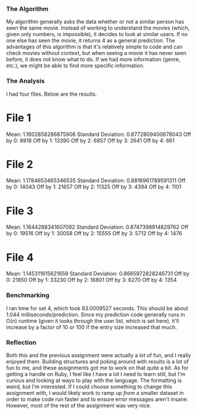 ### The Algorithm
My algorithm generally asks the data whether or not a similar person has seen the same movie.
Instead of working to understand the movies (which, given only numbers, is impossible), it decides to look at similar users.
If no one else has seen the movie, it returns 4 as a general prediction.
The advantages of this algorithm is that it's relatively simple to code and can check movies without context, but when seeing a movie it has never seen before, it does not know what to do.
If we had more information (genre, etc.), we might be able to find more specific information.

### The Analysis
I had four files. Below are the results.

# File 1
Mean: 1.1602858286875906
Standard Deviation: 0.8772809400678043
Off by 0: 8918
Off by 1: 13390
Off by 2: 6857
Off by 3: 2641
Off by 4: 661

# File 2
Mean: 1.1784653465346535
Standard Deviation: 0.8816961789591311
Off by 0: 14043
Off by 1: 21657
Off by 2: 11325
Off by 3: 4394
Off by 4: 1101

# File 3
Mean: 1.1644288341607092
Standard Deviation: 0.8747398914829762
Off by 0: 19516
Off by 1: 30058
Off by 2: 15555
Off by 3: 5712
Off by 4: 1476

# File 4
Mean: 1.145311615621659
Standard Deviation: 0.8665972828246731
Off by 0: 21850
Off by 1: 33230
Off by 2: 16801
Off by 3: 6270
Off by 4: 1354

### Benchmarking
I ran time for set 4, which took 83.0009527 seconds. This should be about 1.044 milliseconds/prediction.
Since my prediction code generally runs in O(n) runtime (given it looks through the user list, which is set here), it'll increase by a factor of 10 or 100 if the entry size increased that much.

### Reflection
Both this and the previous assignment were actually a lot of fun, and I really enjoyed them.
Building structures and poking around with results is a lot of fun to me, and these assignments got me to work on that quite a bit.
As for getting a handle on Ruby, I feel like I have a lot I need to learn still, but I'm curious and looking at ways to play with the language. The formatting is weird, but I'm interested.
If I could choose something to change this assignment with, I would likely work to ramp up *from* a smaller dataset in order to make code run faster and to ensure error messages aren't insane.
However, most of the rest of the assignment was very nice.